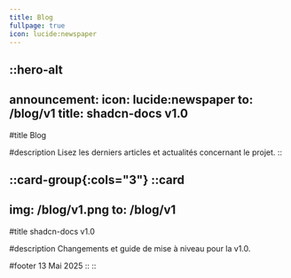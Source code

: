 ```yaml
---
title: Blog
fullpage: true
icon: lucide:newspaper
---
```


::hero-alt
---
announcement:
  icon: lucide:newspaper
  to: /blog/v1
  title: shadcn-docs v1.0
---

#title
Blog

#description
Lisez les derniers articles et actualités concernant le projet.
::

::card-group{:cols="3"}
  ::card
  ---
  img: /blog/v1.png
  to: /blog/v1
  ---

  #title
  shadcn-docs v1.0

  #description
  Changements et guide de mise à niveau pour la v1.0.

  #footer
  13 Mai 2025
  ::
::
